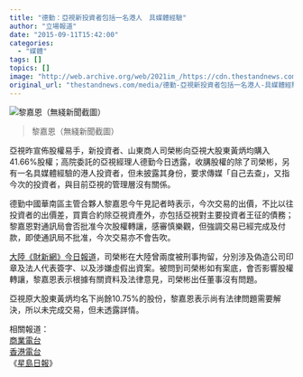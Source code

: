 ```yaml
---
title: "德勤：亞視新投資者包括一名港人　具媒體經驗"
author: "立場報道"
date: "2015-09-11T15:42:00"
categories:
  - "媒體"
tags: []
topics: []
image: "http://web.archive.org/web/2021im_/https://cdn.thestandnews.com/media/photos/cache/2_OGgqJ_1200x0.png"
original_url: "thestandnews.com/media/德勤-亞視新投資者包括一名港人-具媒體經驗"
---
```

![黎嘉恩（無綫新聞截圖）](http://web.archive.org/web/2021im_/https://cdn.thestandnews.com/media/photos/cache/2_OGgqJ_1200x0.png)

> 黎嘉恩（無綫新聞截圖）

亞視昨宣佈股權易手，新投資者、山東商人司榮彬向亞視大股東黃炳均購入41.66%股權；高院委託的亞視經理人德勤今日透露，收䐟股權的除了司榮彬，另有一名具媒體經驗的港人投資者，但未披露其身份，要求傳媒「自己去查」，又指今次的投資者，與目前亞視的管理層沒有關係。

德勤中國華南區主管合夥人黎嘉恩今午見記者時表示，今次交易的出價，不比以往投資者的出價差，買賣合約除亞視資產外，亦包括亞視對主要投資者王征的債務；黎嘉恩對通訊局會否批准今次股權轉讓，感審慎樂觀，但強調交易已經完成及付款，即使通訊局不批准，今次交易亦不會告吹。

[大陸《財新網》今日報道](../../media/%E8%B2%A1%E6%96%B0%E7%B6%B2-%E4%BA%9E%E8%A6%96%E6%96%B0%E4%B8%BB%E5%8F%B8%E6%A6%AE%E5%BD%AC-%E6%9B%BE%E6%B6%89%E8%99%9B%E5%81%87%E5%87%BA%E8%B3%87%E5%81%BD%E5%86%92%E7%B0%BD%E5%90%8D%E8%A2%AB%E5%85%A9%E5%BA%A6%E5%88%91%E4%BA%8B%E6%8B%98%E7%95%99/)，司榮彬在大陸曾兩度被刑事拘留，分別涉及偽造公司印章及法人代表簽字、以及涉嫌虛假出資案。被問到司榮彬如有案底，會否影響股權轉讓，黎嘉恩表示根據有關資料及法律意見，司榮彬出任董事沒有問題。

亞視原大股東黃炳均名下尚餘10.75%的股份，黎嘉恩表示尚有法律問題需要解決，所以未完成交易，但未透露詳情。

相關報道：  
[商業電台](http://web.archive.org/web/20210629054257/http://www.881903.com/Page/ZH-TW/newsdetail.aspx?ItemId=822886&csid=261_341)  
[香港電台](http://web.archive.org/web/20210629054257/http://news.rthk.hk/rthk/ch/component/k2/1210799-20150911.htm)  
《[星島日報](http://web.archive.org/web/20210629054257/http://std.stheadline.com/breakingnews/20150911a145430.asp)》